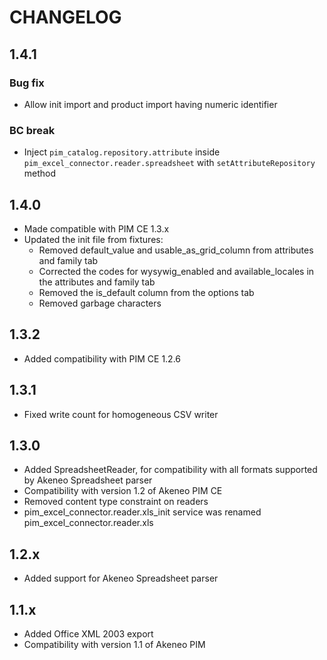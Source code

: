 # CHANGELOG

## 1.4.1
### Bug fix
 - Allow init import and product import having numeric identifier

### BC break
 - Inject `pim_catalog.repository.attribute` inside `pim_excel_connector.reader.spreadsheet` with `setAttributeRepository` method

## 1.4.0
 - Made compatible with PIM CE 1.3.x
 - Updated the init file from fixtures:
    - Removed default_value and usable_as_grid_column from attributes and family tab
    - Corrected the codes for wysywig_enabled and available_locales in the attributes and family tab
    - Removed the is_default column from the options tab
    - Removed garbage characters

## 1.3.2
 - Added compatibility with PIM CE 1.2.6

## 1.3.1
 - Fixed write count for homogeneous CSV writer

## 1.3.0
 - Added SpreadsheetReader, for compatibility with all formats supported by Akeneo Spreadsheet parser
 - Compatibility with version 1.2 of Akeneo PIM CE
 - Removed content type constraint on readers
 - pim_excel_connector.reader.xls_init service was renamed pim_excel_connector.reader.xls

## 1.2.x
- Added support for Akeneo Spreadsheet parser

## 1.1.x
- Added Office XML 2003 export
- Compatibility with version 1.1 of Akeneo PIM
